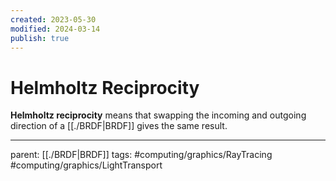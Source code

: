 ```yaml
---
created: 2023-05-30
modified: 2024-03-14
publish: true
---
```


# Helmholtz Reciprocity

**Helmholtz reciprocity** means that swapping the incoming and outgoing direction of a [[./BRDF|BRDF]] gives the same result.

---
parent: [[./BRDF|BRDF]]
tags: #computing/graphics/RayTracing #computing/graphics/LightTransport